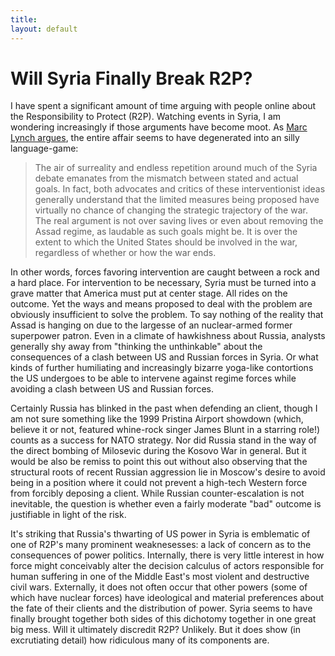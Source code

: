 ```yaml
---
title: 
layout: default
---
```


# Will Syria Finally Break R2P?  

I have spent a significant amount of time arguing with people online about the Responsibility to Protect (R2P). Watching events in Syria, I am wondering increasingly if those arguments have become moot. As [Marc Lynch argues](http://warontherocks.com/2016/10/whats-really-at-stake-in-the-syria-debate), the entire affair seems to have degenerated into an silly language-game: 

>The air of surreality and endless repetition around much of the Syria debate emanates from the mismatch between stated and actual goals. In fact, both advocates and critics of these interventionist ideas generally understand that the limited measures being proposed have virtually no chance of changing the strategic trajectory of the war.  The real argument is not over saving lives or even about removing the Assad regime, as laudable as such goals might be.  It is over the extent to which the United States should be involved in the war, regardless of whether or how the war ends.

In other words, forces favoring intervention are caught between a rock and a hard place. For intervention to be necessary, Syria must be turned into a grave matter that America must put at center stage. All rides on the outcome. Yet the ways and means proposed to deal with the problem are obviously insufficient to solve the problem. To say nothing of the reality that Assad is hanging on due to the largesse of an nuclear-armed former superpower patron. Even in a climate of hawkishness about Russia, analysts generally shy away from "thinking the unthinkable" about the consequences of a clash between US and Russian forces in Syria. Or what kinds of further humiliating and increasingly bizarre yoga-like contortions the US undergoes to be able to intervene against regime forces while avoiding a clash between US and Russian forces. 

Certainly Russia has blinked in the past when defending an client, though I am not sure something like the 1999 Pristina Airport showdown (which, believe it or not, featured whine-rock singer James Blunt in a starring role!) counts as a success for NATO strategy. Nor did Russia stand in the way of the direct bombing of Milosevic during the Kosovo War in general. But it would be also be remiss to point this out without also observing that the structural roots of recent Russian aggression lie in Moscow's desire to avoid being in a position where it could not prevent a high-tech Western force from forcibly deposing a client. While Russian counter-escalation is not inevitable, the question is whether even a fairly moderate "bad" outcome is justifiable in light of the risk. 

It's striking that Russia's thwarting of US power in Syria is emblematic of one of R2P's many prominent weaknesesses: a lack of concern as to the consequences of power politics. Internally, there is very little interest in how force might conceivably alter the decision calculus of actors responsible for human suffering in one of the Middle East's most violent and destructive civil wars. Externally, it does not often occur that other powers (some of which have nuclear forces) have ideological and material preferences about the fate of their clients and the distribution of power. Syria seems to have finally brought together both sides of this dichotomy together in one great big mess. Will it ultimately discredit R2P? Unlikely. But it does show (in excrutiating detail) how ridiculous many of its components are. 


